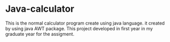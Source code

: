 # Java-calculator
This is the normal calculator program create using java language. it created by using java AWT package.
This project developed in first year in my graduate year for the assigment.
